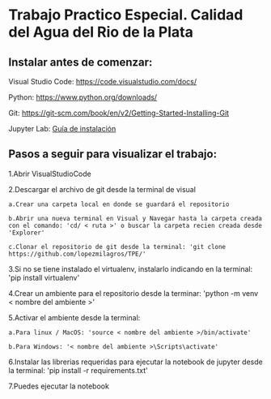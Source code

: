 # Trabajo Practico Especial. Calidad del Agua del Rio de la Plata

## Instalar antes de comenzar:
Visual Studio Code: https://code.visualstudio.com/docs/

Python: https://www.python.org/downloads/

Git: https://git-scm.com/book/en/v2/Getting-Started-Installing-Git

Jupyter Lab: [Guía de instalación](https://jupyterlab.readthedocs.io/en/stable/getting_started/installation.html)

## Pasos a seguir para visualizar el trabajo:

1.Abrir VisualStudioCode

2.Descargar el archivo de git desde la terminal de visual

    a.Crear una carpeta local en donde se guardará el repositorio
    
    b.Abrir una nueva terminal en Visual y Navegar hasta la carpeta creada con el comando: 'cd/ < ruta >' o buscar la carpeta recien creada desde 'Explorer'
    
    c.Clonar el repositorio de git desde la terminal: 'git clone https://github.com/lopezmilagros/TPE/'
    
3.Si no se tiene instalado el virtualenv, instalarlo indicando en la terminal: 'pip install virtualenv'

4.Crear un ambiente para el repositorio desde la terminar: 'python -m venv < nombre del ambiente >'

5.Activar el ambiente desde la terminal:

    a.Para linux / MacOS: 'source < nombre del ambiente >/bin/activate'
    
    b.Para Windows: '< nombre del ambiente >\Scripts\activate'
    
6.Instalar las librerias requeridas para ejecutar la notebook de jupyter desde la terminal: 'pip install -r requirements.txt'

7.Puedes ejecutar la notebook
